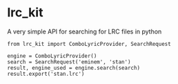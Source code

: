 # lrc_kit

A very simple API for searching for LRC files in python

```python3
from lrc_kit import ComboLyricProvider, SearchRequest

engine = ComboLyricProvider()
search = SearchRequest('eminem', 'stan')
result, engine_used = engine.search(search)
result.export('stan.lrc')
```
